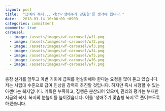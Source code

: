 ```yaml
---
layout: post
title:  "급여와 복지... <br>'생애주기 맞춤형'를 생각해 봅니다."
date:   2018-03-14 10:00:00 +0900
categories: commitment
comments: true
carousel:
  - image: /assets/images/wf-carousel/wf1.png
  - image: /assets/images/wf-carousel/wf2.png
  - image: /assets/images/wf-carousel/wf3.png
  - image: /assets/images/wf-carousel/wf4.png
  - image: /assets/images/wf-carousel/wf5.png
  - image: /assets/images/wf-carousel/wf6.png
  - image: /assets/images/wf-carousel/wf7.png
---
```

총장 선거를 앞두고 이번 기회에 급여를 현실화해야 한다는 요청을 많이 듣고 있습니다. 저는 사립대 수준으로 급여 인상을 강력히 추진할 것입니다. 하지만 즉시 시행할 수 있는 아젠다는 복지입니다. 기획은 부족하고, 집행은 분산되어 있으며, 관리와 평가는 부재한 지금의 복지. 복지의 눈높이를 높이겠습니다. 이를 '생애주기 맞춤형 복지'로 풀어보도록 하겠습니다.
<br>
<br>
